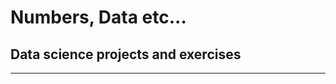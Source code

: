 # Numbers, Data etc... 

## Data science projects and exercises
--------------------------------------
